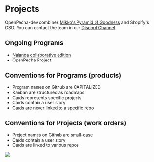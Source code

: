 # Projects

OpenPecha-dev combines [Mikko's Pyramid of Goodness](https://medium.com/art-technology/the-pyramid-of-goodness-for-research-and-development-organizations-78ffc28c131f) and Shopify's GSD. You can contact the team in our [Discord Channel](https://discord.gg/PrwMzqXm).

## Ongoing Programs

*   [Nalanda collaborative edition](https://github.com/orgs/OpenPecha-dev/projects/7)
*   OpenPecha Project

## Conventions for Programs (products) 

*   Program names on Github are CAPITALIZED
*   Kanban are structured as roadmaps
*   Cards represents specific projects
*   Cards contain a user story
*   Cards are never linked to a specific repo

## Conventions for Projects (work orders)

*   Project names on Github are small-case
*   Cards contain a user story
*   Cards are linked to various repos

![](https://user-images.githubusercontent.com/17675331/159492857-c905a84b-772b-4271-85f1-6d44babb62fc.png)
